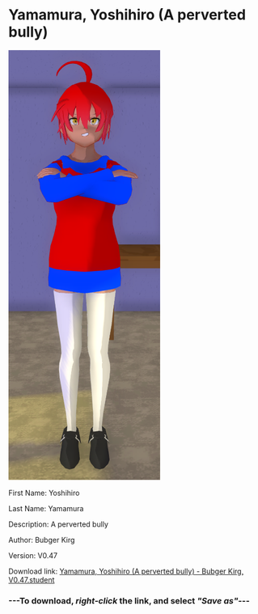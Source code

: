 # Yamamura, Yoshihiro (A perverted bully)

<img src = "https://raw.githubusercontent.com/Arbiter1223/Daigaku-Gurashi-Custom-Students/master/Students/Files/Yamamura%2C%20Yoshihiro%20(A%20perverted%20bully).png">

First Name: Yoshihiro

Last Name: Yamamura

Description: A perverted bully

Author: Bubger Kirg

Version: V0.47

Download link: <a href="https://raw.githubusercontent.com/Arbiter1223/Daigaku-Gurashi-Custom-Students/master/Students/Files/Yamamura%2C%20Yoshihiro%20(A%20perverted%20bully)%20-%20Bubger%20Kirg%2C%20V0.47.student">Yamamura, Yoshihiro (A perverted bully) - Bubger Kirg, V0.47.student</a>

### ---**To download, _right-click_ the link, and select _"Save as"_**---
